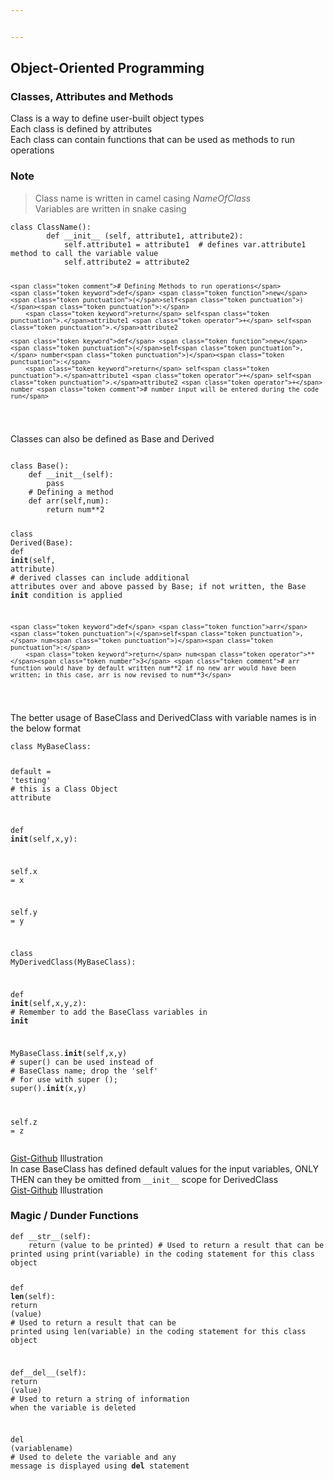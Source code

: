 ```yaml
---


---
```


<h2 id="object-oriented-programming">Object-Oriented Programming</h2>
<h3 id="classes-attributes-and-methods">Classes, Attributes and Methods</h3>
<p>Class is a way to define user-built object types<br>
Each class is defined by attributes<br>
Each class can contain functions that can be used as methods to run operations</p>
<h3 id="note">Note</h3>
<blockquote>
<p>Class name is written in camel casing <em>NameOfClass</em><br>
Variables are written in snake casing</p>
</blockquote>
<pre class=" language-python"><code class="prism  language-python"><span class="token keyword">class</span> <span class="token class-name">ClassName</span><span class="token punctuation">(</span><span class="token punctuation">)</span><span class="token punctuation">:</span>
		<span class="token keyword">def</span> <span class="token function">__init__</span> <span class="token punctuation">(</span>self<span class="token punctuation">,</span> attribute1<span class="token punctuation">,</span> attribute2<span class="token punctuation">)</span><span class="token punctuation">:</span>
			self<span class="token punctuation">.</span>attribute1 <span class="token operator">=</span> attribute1  <span class="token comment"># defines var.attribute1 method to call the variable value	</span>
			self<span class="token punctuation">.</span>attribute2 <span class="token operator">=</span> attribute2
		
	<span class="token comment"># Defining Methods to run operations</span>
	<span class="token keyword">def</span> <span class="token function">new</span><span class="token punctuation">(</span>self<span class="token punctuation">)</span><span class="token punctuation">:</span>
		<span class="token keyword">return</span> self<span class="token punctuation">.</span>attribute1 <span class="token operator">+</span> self<span class="token punctuation">.</span>attribute2
	
	<span class="token keyword">def</span> <span class="token function">new</span><span class="token punctuation">(</span>self<span class="token punctuation">,</span> number<span class="token punctuation">)</span><span class="token punctuation">:</span>
		<span class="token keyword">return</span> self<span class="token punctuation">.</span>attribute1 <span class="token operator">+</span> self<span class="token punctuation">.</span>attribute2 <span class="token operator">+</span> number <span class="token comment"># number input will be entered during the code run</span>
</code></pre>
<p>Classes can also be defined as Base and Derived</p>
<pre class=" language-python"><code class="prism  language-python">
<span class="token keyword">class</span> <span class="token class-name">Base</span><span class="token punctuation">(</span><span class="token punctuation">)</span><span class="token punctuation">:</span>
	<span class="token keyword">def</span> <span class="token function">__init__</span><span class="token punctuation">(</span>self<span class="token punctuation">)</span><span class="token punctuation">:</span>
		<span class="token keyword">pass</span>
	<span class="token comment"># Defining a method</span>
	<span class="token keyword">def</span> <span class="token function">arr</span><span class="token punctuation">(</span>self<span class="token punctuation">,</span>num<span class="token punctuation">)</span><span class="token punctuation">:</span>
		<span class="token keyword">return</span> num<span class="token operator">**</span><span class="token number">2</span>

<span class="token keyword">class</span> <span class="token class-name">Derived</span><span class="token punctuation">(</span>Base<span class="token punctuation">)</span><span class="token punctuation">:</span>
	<span class="token keyword">def</span> <span class="token function">__init__</span><span class="token punctuation">(</span>self<span class="token punctuation">,</span> attribute<span class="token punctuation">)</span> <span class="token comment"># derived classes can include additional attributes over and above passed by Base; if not written, the Base __init__ condition is applied</span>

	<span class="token keyword">def</span> <span class="token function">arr</span><span class="token punctuation">(</span>self<span class="token punctuation">,</span> num<span class="token punctuation">)</span><span class="token punctuation">:</span>
		<span class="token keyword">return</span> num<span class="token operator">**</span><span class="token number">3</span> <span class="token comment"># arr function would have by default written num**2 if no new arr would have been written; in this case, arr is now revised to num**3</span>
</code></pre>
<p>The better usage of BaseClass and DerivedClass with variable names is in the below format</p>
<pre class=" language-python"><code class="prism  language-python"><span class="token keyword">class</span> <span class="token class-name">MyBaseClass</span><span class="token punctuation">:</span>

default <span class="token operator">=</span> <span class="token string">'testing'</span>  <span class="token comment"># this is a Class Object attribute</span>

<span class="token keyword">def</span>  <span class="token function">__init__</span><span class="token punctuation">(</span>self<span class="token punctuation">,</span>x<span class="token punctuation">,</span>y<span class="token punctuation">)</span><span class="token punctuation">:</span>

self<span class="token punctuation">.</span>x <span class="token operator">=</span> x

self<span class="token punctuation">.</span>y <span class="token operator">=</span> y

<span class="token keyword">class</span>  <span class="token class-name">MyDerivedClass</span><span class="token punctuation">(</span>MyBaseClass<span class="token punctuation">)</span><span class="token punctuation">:</span>

<span class="token keyword">def</span>  <span class="token function">__init__</span><span class="token punctuation">(</span>self<span class="token punctuation">,</span>x<span class="token punctuation">,</span>y<span class="token punctuation">,</span>z<span class="token punctuation">)</span><span class="token punctuation">:</span>  <span class="token comment"># Remember to add the BaseClass variables in __init__</span>

MyBaseClass<span class="token punctuation">.</span>__init__<span class="token punctuation">(</span>self<span class="token punctuation">,</span>x<span class="token punctuation">,</span>y<span class="token punctuation">)</span>  <span class="token comment"># super() can be used instead of </span>
                               <span class="token comment"># BaseClass name; drop the 'self'</span>
                               <span class="token comment"># for use with super (); super().__init__(x,y)</span>

self<span class="token punctuation">.</span>z <span class="token operator">=</span> z
</code></pre>
<p><a href="https://gist.github.com/nilotpalc/130ced35b548ab5a93151814435c86f4">Gist-Github</a> Illustration<br>
In case BaseClass has defined default values for the input variables, ONLY THEN can they be omitted from <code>__init__</code> scope for DerivedClass<br>
<a href="https://gist.github.com/nilotpalc/e3b6f8e9021a112c14355e33c7e7c45c">Gist-Github</a> Illustration</p>
<h3 id="magic--dunder-functions">Magic / Dunder Functions</h3>
<pre class=" language-python"><code class="prism  language-python"><span class="token keyword">def</span> <span class="token function">__str__</span><span class="token punctuation">(</span>self<span class="token punctuation">)</span><span class="token punctuation">:</span>
	<span class="token keyword">return</span> <span class="token punctuation">(</span>value to be printed<span class="token punctuation">)</span> <span class="token comment"># Used to return a result that can be printed using print(variable) in the coding statement for this class object</span>

<span class="token keyword">def</span> <span class="token function">__len__</span><span class="token punctuation">(</span>self<span class="token punctuation">)</span><span class="token punctuation">:</span>
	<span class="token keyword">return</span> <span class="token punctuation">(</span>value<span class="token punctuation">)</span> <span class="token comment"># Used to return a result that can be printed using len(variable) in the coding statement for this class object</span>

def__del__<span class="token punctuation">(</span>self<span class="token punctuation">)</span><span class="token punctuation">:</span>
	<span class="token keyword">return</span> <span class="token punctuation">(</span>value<span class="token punctuation">)</span> <span class="token comment"># Used to return a string of information when the variable is deleted</span>

<span class="token keyword">del</span> <span class="token punctuation">(</span>variablename<span class="token punctuation">)</span>  <span class="token comment"># Used to delete the variable and any message is displayed using __del__ statement</span>

</code></pre>

